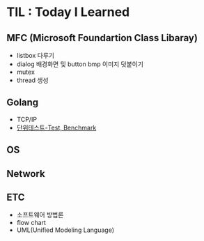 # TIL : Today I Learned

## MFC (Microsoft Foundartion Class Libaray)
+ listbox 다루기
+ dialog 배경화면 및 button bmp 이미지 덧붙이기
+ mutex 
+ thread 생성

## Golang
+ TCP/IP 
+ [단위테스트-Test, Benchmark](https://github.com/sujiny-tech/TIL/tree/main/golang/test)

## OS

## Network

## ETC
+ 소프트웨어 방법론
+ flow chart 
+ UML(Unified Modeling Language)
